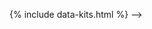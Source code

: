 <!-- ---
title: Curated Datasets
layout: default
permalink: /data-kit/
lead: Discover issue-specific data recommended by government experts and test-driven by teams working to solve the nation’s biggest challenges.
organization: by The Opportunity Project

cards:
  - title: Workforce Challenges
    image: data-kits/workforce.png
    image-alt: Men in construction protective gear overlooking an area being developed
    link: data-kit/workforce
  - title: Geospatial (Coming Soon)
    image: data-kits/gis.png
    image-alt: Partial view of a paper map of North America laying on a wooden tabletop

---
<!-- {% include three-column-static-cards.html %} -->
{% include data-kits.html %} -->
